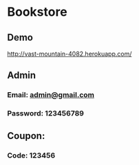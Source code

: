 # Bookstore

## Demo
http://vast-mountain-4082.herokuapp.com/

## Admin
### Email: admin@gmail.com
### Password: 123456789

## Coupon:
### Code: 123456
